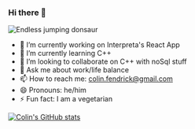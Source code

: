 ### Hi there 👋

![Endless jumping donsaur](https://storage.googleapis.com/gweb-uniblog-publish-prod/original_images/Dino_non-birthday_version.gif)
- 🔭 I’m currently working on Interpreta's React App
- 🌱 I’m currently learning C++
- 👯 I’m looking to collaborate on C++ with noSql stuff
- 💬 Ask me about work/life balance
- 📫 How to reach me: colin.fendrick@gmail.com
- 😄 Pronouns: he/him
- ⚡ Fun fact: I am a vegetarian


[![Colin's GitHub stats](https://github-readme-stats.vercel.app/api?username=colinfendrick)](https://github.com/colinfendrick/github-readme-stats)

<!--
**ColinFendrick/colinfendrick** is a ✨ _special_ ✨ repository because its `README.md` (this file) appears on your GitHub profile.

Here are some ideas to get you started:

- 🔭 I’m currently working on ...
- 🌱 I’m currently learning ...
- 👯 I’m looking to collaborate on ...
- 🤔 I’m looking for help with ...
- 💬 Ask me about ...
- 📫 How to reach me: ...
- 😄 Pronouns: ...
- ⚡ Fun fact: ...
-->
